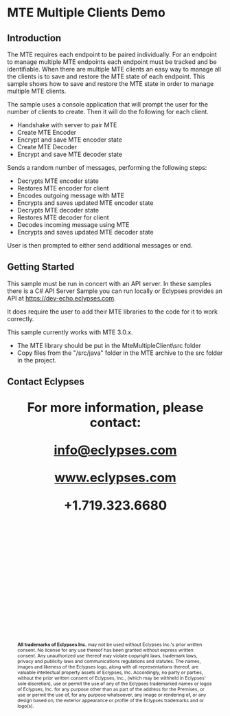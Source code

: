 # MTE Multiple Clients Demo    

## Introduction
The MTE requires each endpoint to be paired individually. For an endpoint to manage multiple MTE endpoints each endpoint must be tracked and be identifiable. When there are multiple MTE clients an easy way to manage all the clients is to save and restore the MTE state of each endpoint. This sample shows how to save and restore the MTE state in order to manage multiple MTE clients.

The sample uses a console application that will prompt the user for the number of clients to create. Then it will do the following for each client.

- Handshake with server to pair MTE
- Create MTE Encoder
- Encrypt and save MTE encoder state
- Create MTE Decoder
- Encrypt and save MTE decoder state

Sends a random number of messages, performing the following steps:

- Decrypts MTE encoder state
- Restores MTE encoder for client
- Encodes outgoing message with MTE
- Encrypts and saves updated MTE encoder state
- Decrypts MTE decoder state
- Restores MTE decoder for client
- Decodes incoming message using MTE
- Encrypts and saves updated MTE decoder state

User is then prompted to either send additional messages or end.

## Getting Started
This sample must be run in concert with an API server. In these samples there is a C# API Server Sample you can run locally or Eclypses provides an API at https://dev-echo.eclypses.com. 

It does require the user to add their MTE libraries to the code for it to work correctly. 

This sample currently works with MTE 3.0.x.

 - The MTE library should be put in the MteMultipleClient\src folder
 - Copy files from the "/src/java" folder in the MTE archive to the src folder in the project.


<div style="page-break-after: always; break-after: page;"></div>

## Contact Eclypses

<p align="center" style="font-weight: bold; font-size: 22pt;">For more information, please contact:</p>
<p align="center" style="font-weight: bold; font-size: 22pt;"><a href="mailto:info@eclypses.com">info@eclypses.com</a></p>
<p align="center" style="font-weight: bold; font-size: 22pt;"><a href="https://www.eclypses.com">www.eclypses.com</a></p>
<p align="center" style="font-weight: bold; font-size: 22pt;">+1.719.323.6680</p>

<p style="font-size: 8pt; margin-bottom: 0; margin: 300px 24px 30px 24px; " >
<b>All trademarks of Eclypses Inc.</b> may not be used without Eclypses Inc.'s prior written consent. No license for any use thereof has been granted without express written consent. Any unauthorized use thereof may violate copyright laws, trademark laws, privacy and publicity laws and communications regulations and statutes. The names, images and likeness of the Eclypses logo, along with all representations thereof, are valuable intellectual property assets of Eclypses, Inc. Accordingly, no party or parties, without the prior written consent of Eclypses, Inc., (which may be withheld in Eclypses' sole discretion), use or permit the use of any of the Eclypses trademarked names or logos of Eclypses, Inc. for any purpose other than as part of the address for the Premises, or use or permit the use of, for any purpose whatsoever, any image or rendering of, or any design based on, the exterior appearance or profile of the Eclypses trademarks and or logo(s).
</p>